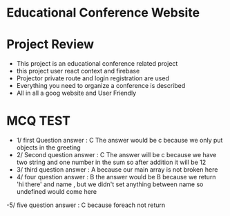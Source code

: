 # Educational Conference Website



# Project Review
- This project is an educational conference related project
- this project user react context and firebase
- Projector private route and login registration are used
- Everything you need to organize a conference is described
- All in all a goog website and User Friendly

# MCQ TEST
- 1/ first Question answer : C
The answer would be c because we only put objects in the greeting
- 2/ Second question answer : C
The answer will be c because we have two string and one number in the sum so after addition it will be 12
- 3/ third question answer : A
because our main array is not broken here
- 4/ four question answer : B
the answer would be B because we return 'hi there' and name , but we didn't set anything between name so undefined would come here 

-5/ five question answer : C
because foreach not return 